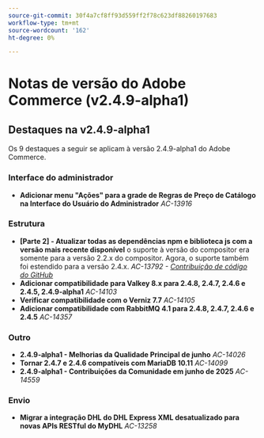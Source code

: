 ```yaml
---
source-git-commit: 30f4a7cf8ff93d559ff2f78c623df88260197683
workflow-type: tm+mt
source-wordcount: '162'
ht-degree: 0%

---
```

# Notas de versão do Adobe Commerce (v2.4.9-alpha1)

## Destaques na v2.4.9-alpha1

Os 9 destaques a seguir se aplicam à versão 2.4.9-alpha1 do Adobe Commerce.

### Interface do administrador

* __Adicionar menu &quot;Ações&quot; para a grade de Regras de Preço de Catálogo na Interface do Usuário do Administrador__
  _AC-13916_

### Estrutura

* __[Parte 2] - Atualizar todas as dependências npm e biblioteca js com a versão mais recente disponível__
o suporte à versão do compositor era somente para a versão 2.2.x do compositor. Agora, o suporte também foi estendido para a versão 2.4.x.
  _AC-13792 - [Contribuição de código do GitHub](https://github.com/magento/magento2/commit/19844aa0)_
* __Adicionar compatibilidade para Valkey 8.x para 2.4.8, 2.4.7, 2.4.6 e 2.4.5, 2.4.9-alpha1__
  _AC-14103_
* __Verificar compatibilidade com o Verniz 7.7__
  _AC-14105_
* __Adicionar compatibilidade com RabbitMQ 4.1 para 2.4.8, 2.4.7, 2.4.6 e 2.4.5__
  _AC-14357_

### Outro

* __2.4.9-alpha1 - Melhorias da Qualidade Principal de junho__
  _AC-14026_
* __Tornar 2.4.7 e 2.4.6 compatíveis com MariaDB 10.11__
  _AC-14099_
* __2.4.9-alpha1 - Contribuições da Comunidade em junho de 2025__
  _AC-14559_

### Envio

* __Migrar a integração DHL do DHL Express XML desatualizado para novas APIs RESTful do MyDHL__
  _AC-13258_
